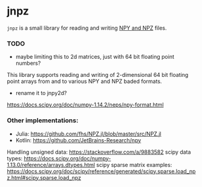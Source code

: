 # jnpz

`jnpz` is a small library for reading and writing 
[NPY and NPZ](https://numpy.org/devdocs/reference/generated/numpy.lib.format.html)
files.

### TODO
* maybe limiting this to 2d matrices, just with 64 bit floating point numbers?

This library supports reading and writing of 2-dimensional 64 bit floating point
arrays from and to various NPY and NPZ baded formats.

* rename it to jnpy2d? 

https://docs.scipy.org/doc/numpy-1.14.2/neps/npy-format.html

### Other implementations:

* Julia: https://github.com/fhs/NPZ.jl/blob/master/src/NPZ.jl
* Kotlin: https://github.com/JetBrains-Research/npy

Handling unsigned data: https://stackoverflow.com/a/9883582
scipy data types: https://docs.scipy.org/doc/numpy-1.13.0/reference/arrays.dtypes.html
scipy sparse matrix examples: https://docs.scipy.org/doc/scipy/reference/generated/scipy.sparse.load_npz.html#scipy.sparse.load_npz
